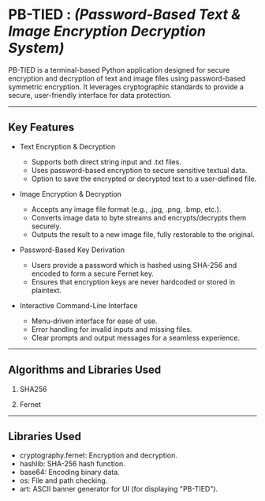 # PB-TIED : *(Password-Based Text & Image Encryption Decryption System)*
PB-TIED is a terminal-based Python application designed for secure encryption and decryption of text and image files using password-based symmetric encryption. It leverages cryptographic standards to provide a secure, user-friendly interface for data protection.

**************************************

## Key Features
* Text Encryption & Decryption
    * Supports both direct string input and .txt files.
    * Uses password-based encryption to secure sensitive textual data.
    * Option to save the encrypted or decrypted text to a user-defined file.

* Image Encryption & Decryption
    * Accepts any image file format (e.g., .jpg, .png, .bmp, etc.).
    * Converts image data to byte streams and encrypts/decrypts them securely.
    * Outputs the result to a new image file, fully restorable to the original.

* Password-Based Key Derivation
    * Users provide a password which is hashed using SHA-256 and encoded to form a secure Fernet key.
    * Ensures that encryption keys are never hardcoded or stored in plaintext.

* Interactive Command-Line Interface
    * Menu-driven interface for ease of use.
    * Error handling for invalid inputs and missing files.
    * Clear prompts and output messages for a seamless experience.

**************************************

## Algorithms and Libraries Used

1. SHA256

2. Fernet

**************************************

## Libraries Used
   * cryptography.fernet: Encryption and decryption.
   * hashlib: SHA-256 hash function.
   * base64: Encoding binary data.
   * os: File and path checking.
   * art: ASCII banner generator for UI (for displaying "PB-TIED").
